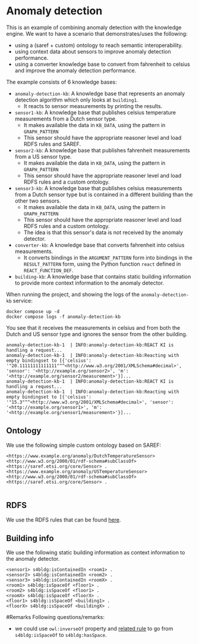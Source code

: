 # Anomaly detection

This is an example of combining anomaly detection with the knowledge engine. We want to have a scenario that demonstrates/uses the following:
- using a (saref + custom) ontology to reach semantic interoperability.
- using context data about sensors to improve anomaly detection performance.
- using a converter knowledge base to convert from fahrenheit to celsius and improve the anomaly detection performance.

The example consists of 6 knowledge bases:

- `anomaly-detection-kb`: A knowledge base that represents an anomaly detection algorithm which only looks at `building1`.
  - It reacts to sensor measurements by printing the results.
- `sensor1-kb`: A knowledge base that publishes celsius temperature measurements from a Dutch sensor type.
  - It makes available the data in `KB_DATA`, using the pattern in `GRAPH_PATTERN`
  - This sensor should have the appropriate reasoner level and load RDFS rules and SAREF.
- `sensor2-kb`: A knowledge base that publishes fahrenheit measurements from a US sensor type.
  - It makes available the data in `KB_DATA`, using the pattern in `GRAPH_PATTERN`
  - This sensor should have the appropriate reasoner level and load RDFS rules and a custom ontology.
- `sensor3-kb`: A knowledge base that publishes celsius measurements from a Dutch sensor type but is contained in a different building than the other two sensors.
  - It makes available the data in `KB_DATA`, using the pattern in `GRAPH_PATTERN`
  - This sensor should have the appropriate reasoner level and load RDFS rules and a custom ontology.
  - The idea is that this sensor's data is not received by the anomaly detector.
- `converter-kb`: A knowledge base that converts fahrenheit into celsius measurements.
  - It converts bindings in the `ARGUMENT_PATTERN` form into bindings in the `RESULT_PATTERN` form, using the Python function `react` defined in `REACT_FUNCTION_DEF`.
- `building-kb`: A knowledge base that contains static building information to provide more context information to the anomaly detector.

When running the project, and showing the logs of the `anomaly-detection-kb` service:

```
docker compose up -d
docker compose logs -f anomaly-detection-kb
```

You see that it receives the measurements in celsius and from both the Dutch and US sensor type and ignores the sensor from the other building.

```
anomaly-detection-kb-1  | INFO:anomaly-detection-kb:REACT KI is handling a request...
anomaly-detection-kb-1  | INFO:anomaly-detection-kb:Reacting with empty bindingset to [{'celsius': '"20.11111111111111"^^<http://www.w3.org/2001/XMLSchema#decimal>', 'sensor': '<http://example.org/sensor2>', 'm': '<http://example.org/sensor2/measurement>'}]...
anomaly-detection-kb-1  | INFO:anomaly-detection-kb:REACT KI is handling a request...
anomaly-detection-kb-1  | INFO:anomaly-detection-kb:Reacting with empty bindingset to [{'celsius': '"15.3"^^<http://www.w3.org/2001/XMLSchema#decimal>', 'sensor': '<http://example.org/sensor1>', 'm': '<http://example.org/sensor1/measurement>'}]...
```

## Ontology
We use the following simple custom ontology based on SAREF:

```
<https://www.example.org/anomaly/DutchTemperatureSensor> <http://www.w3.org/2000/01/rdf-schema#subClassOf> <https://saref.etsi.org/core/Sensor> .
<https://www.example.org/anomaly/USTemperatureSensor> <http://www.w3.org/2000/01/rdf-schema#subClassOf> <https://saref.etsi.org/core/Sensor> .


```

## RDFS
We use the RDFS rules that can be found [here](../../reasoner/src/test/resources/rdfs.rules).

## Building info
We use the following static building information as context information to the anomaly detector.

```
<sensor1> s4bldg:isContainedIn <room1> .
<sensor2> s4bldg:isContainedIn <room2> .
<sensor3> s4bldg:isContainedIn <roomX> .
<room1> s4bldg:isSpaceOf <floor1> .
<room2> s4bldg:isSpaceOf <floor1> .
<roomX> s4bldg:isSpaceOf <floorX> .
<floor1> s4bldg:isSpaceOf <building1> .
<floorX> s4bldg:isSpaceOf <buildingX> .
```


#Remarks
Following questions/remarks:
- we could use `owl:inverseOf` property and [related rule](https://github.com/apache/jena/blob/main/jena-core/src/main/resources/etc/owl.rules) to go from `s4bldg:isSpaceOf` to `s4bldg:hasSpace`.